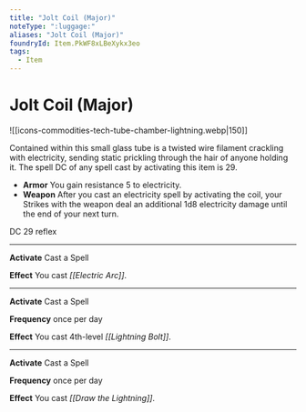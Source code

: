 ```yaml
---
title: "Jolt Coil (Major)"
noteType: ":luggage:"
aliases: "Jolt Coil (Major)"
foundryId: Item.PkWF8xLBeXykx3eo
tags:
  - Item
---
```


# Jolt Coil (Major)
![[icons-commodities-tech-tube-chamber-lightning.webp|150]]

Contained within this small glass tube is a twisted wire filament crackling with electricity, sending static prickling through the hair of anyone holding it. The spell DC of any spell cast by activating this item is 29.

*   **Armor** You gain resistance 5 to electricity.
*   **Weapon** After you cast an electricity spell by activating the coil, your Strikes with the weapon deal an additional 1d8 electricity damage until the end of your next turn.

DC 29 reflex

* * *

**Activate** Cast a Spell

**Effect** You cast _[[Electric Arc]]_.

* * *

**Activate** Cast a Spell

**Frequency** once per day

**Effect** You cast 4th-level _[[Lightning Bolt]]_.

* * *

**Activate** Cast a Spell

**Frequency** once per day

**Effect** You cast _[[Draw the Lightning]]_.
